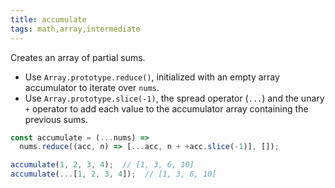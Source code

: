 ```yaml
---
title: accumulate
tags: math,array,intermediate
---
```


Creates an array of partial sums.

- Use `Array.prototype.reduce()`, initialized with an empty array accumulator to iterate over `nums`.
- Use `Array.prototype.slice(-1)`, the spread operator (`...`) and the unary `+` operator to add each value to the accumulator array containing the previous sums.

```js
const accumulate = (...nums) =>
  nums.reduce((acc, n) => [...acc, n + +acc.slice(-1)], []);
```

```js
accumulate(1, 2, 3, 4);  // [1, 3, 6, 10]
accumulate(...[1, 2, 3, 4]);  // [1, 3, 6, 10]
```

